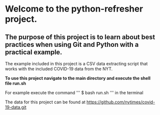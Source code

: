 
# Welcome to the python-refresher project.

## The purpose of this project is to learn about best practices when using Git and Python with a practical example.

The  example included in this project is a CSV data extracting script that works with the included COVID-19 data from the NYT. 

**To use this project navigate to the main directory and execute the shell file run.sh**

For example execute the command ''' $ bash run.sh ''' in the terminal

The data for this project can be found at https://github.com/nytimes/covid-19-data.git

